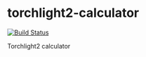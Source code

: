 # torchlight2-calculator
[![Build Status](https://travis-ci.org/jojoee/torchlight2-calculator.svg)](https://travis-ci.org/jojoee/torchlight2-calculator)

Torchlight2 calculator
